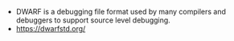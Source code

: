 - DWARF is a debugging file format used by many compilers and debuggers to support source level debugging.
- https://dwarfstd.org/